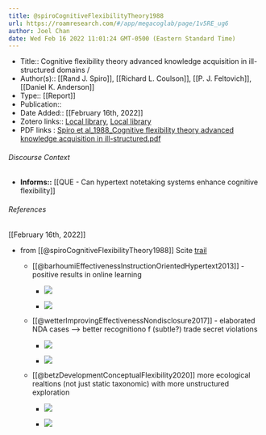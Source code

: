 ```yaml
---
title: @spiroCognitiveFlexibilityTheory1988
url: https://roamresearch.com/#/app/megacoglab/page/1v5RE_ug6
author: Joel Chan
date: Wed Feb 16 2022 11:01:24 GMT-0500 (Eastern Standard Time)
---
```


- Title:: Cognitive flexibility theory advanced knowledge acquisition in ill-structured domains /
- Author(s):: [[Rand J. Spiro]], [[Richard L. Coulson]], [[P. J. Feltovich]], [[Daniel K. Anderson]]
- Type:: [[Report]]
- Publication::
- Date Added:: [[February 16th, 2022]]
- Zotero links:: [Local library](zotero://select/groups/2451508/items/L9Q38I8H), [Local library](https://www.zotero.org/groups/2451508/items/L9Q38I8H)
- PDF links : [Spiro et al_1988_Cognitive flexibility theory advanced knowledge acquisition in ill-structured.pdf](zotero://open-pdf/groups/2451508/items/NHPU78GJ)

###### Discourse Context

- **Informs::** [[QUE - Can hypertext notetaking systems enhance cognitive flexibility]]

###### References

[[February 16th, 2022]]

- from [[@spiroCognitiveFlexibilityTheory1988]] Scite [trail](https://scite.ai/reports/cognitive-flexibility-theory-advanced-knowledge-vblg5N?contradicting=false&mentioning=false&page=1&unclassified=false&utm_campaign=badge&utm_medium=badge&utm_source=scholar.google.com)

    - [[@barhoumiEffectivenessInstructionOrientedHypertext2013]] - positive results in online learning

        - ![](https://firebasestorage.googleapis.com/v0/b/firescript-577a2.appspot.com/o/imgs%2Fapp%2Fmegacoglab%2FgYC4j0Jr0a.png?alt=media&token=bf0a4fcb-8cd7-4ad7-8088-6b5e979ef511)

        - ![](https://firebasestorage.googleapis.com/v0/b/firescript-577a2.appspot.com/o/imgs%2Fapp%2Fmegacoglab%2Fv-f53RIgEa.png?alt=media&token=683c6c14-ac34-4b1d-85a0-1da4cdb99ae1)

    - [[@wetterImprovingEffectivenessNondisclosure2017]] - elaborated NDA cases --> better recognitiono f (subtle?) trade secret violations

        - ![](https://firebasestorage.googleapis.com/v0/b/firescript-577a2.appspot.com/o/imgs%2Fapp%2Fmegacoglab%2FZxS2S2B0vp.png?alt=media&token=6ccaacdf-c846-4710-a673-79c6c8f14278)

        - ![](https://firebasestorage.googleapis.com/v0/b/firescript-577a2.appspot.com/o/imgs%2Fapp%2Fmegacoglab%2FPcN8XLjhW6.png?alt=media&token=382fa50e-598d-46e4-92d4-97c627b99dbe)

    - [[@betzDevelopmentConceptualFlexibility2020]] more ecological realtions (not just static taxonomic) with more unstructured exploration

        - ![](https://firebasestorage.googleapis.com/v0/b/firescript-577a2.appspot.com/o/imgs%2Fapp%2Fmegacoglab%2FMUllN1BCfq.png?alt=media&token=a0f4e244-7ede-4031-9e44-3e8f5e99990f)

        - ![](https://firebasestorage.googleapis.com/v0/b/firescript-577a2.appspot.com/o/imgs%2Fapp%2Fmegacoglab%2F8TjiT50s2I.png?alt=media&token=01f8b30b-acb3-4d31-b75f-99ff8381acb9)
